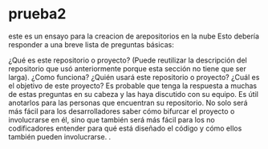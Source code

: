 # prueba2
este es un ensayo para la creacion de arepositorios en la nube 
Esto debería responder a una breve lista de preguntas básicas:

¿Qué es este repositorio o proyecto? (Puede reutilizar la descripción del repositorio que usó anteriormente porque esta sección no tiene que ser larga).
¿Como funciona?
¿Quién usará este repositorio o proyecto?
¿Cuál es el objetivo de este proyecto?
Es probable que tenga la respuesta a muchas de estas preguntas en su cabeza y las haya discutido con su equipo. Es útil anotarlos para las personas que encuentran su repositorio. No solo será más fácil para los desarrolladores saber cómo bifurcar el proyecto o involucrarse en él, sino que también será más fácil para los no codificadores entender para qué está diseñado el código y cómo ellos también pueden involucrarse. .
